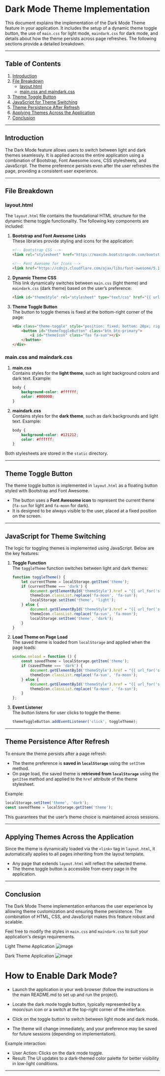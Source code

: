 
# Dark Mode Theme Implementation

This document explains the implementation of the Dark Mode Theme feature in your application. It includes the setup of a dynamic theme toggle button, the use of `main.css` for light mode, `maindark.css` for dark mode, and details about how the theme persists across page refreshes. The following sections provide a detailed breakdown.

---

## Table of Contents
1. [Introduction](#introduction)
2. [File Breakdown](#file-breakdown)
    - [layout.html](#layouthtml)
    - [main.css and maindark.css](#maincss-and-maindarkcss)
3. [Theme Toggle Button](#theme-toggle-button)
4. [JavaScript for Theme Switching](#javascript-for-theme-switching)
5. [Theme Persistence After Refresh](#theme-persistence-after-refresh)
6. [Applying Themes Across the Application](#applying-themes-across-the-application)
7. [Conclusion](#conclusion)

---

## Introduction

The Dark Mode feature allows users to switch between light and dark themes seamlessly. It is applied across the entire application using a combination of Bootstrap, Font Awesome icons, CSS stylesheets, and JavaScript. The theme preference persists even after the user refreshes the page, providing a consistent user experience.

---

## File Breakdown

### layout.html

The `layout.html` file contains the foundational HTML structure for the dynamic theme toggle functionality. The following key components are included:

1. **Bootstrap and Font Awesome Links**  
   These libraries provide styling and icons for the application:
   ```html
   <!-- Bootstrap CSS -->
   <link rel="stylesheet" href="https://maxcdn.bootstrapcdn.com/bootstrap/4.0.0/css/bootstrap.min.css" integrity="sha384-Gn5384xqQ1aoWXA+058RXPxPg6fy4IWvTNh0E263XmFcJlSAwiGgFAW/dAiS6JXm" crossorigin="anonymous">

   <!-- Font Awesome for Icons -->
   <link href="https://cdnjs.cloudflare.com/ajax/libs/font-awesome/5.15.4/css/all.min.css" rel="stylesheet">
   ```

2. **Dynamic Theme CSS**  
   This link dynamically switches between `main.css` (light theme) and `maindark.css` (dark theme) based on the user’s preference:
   ```html
   <link id="themeStyle" rel="stylesheet" type="text/css" href="{{ url_for('static', filename='main.css') }}">
   ```

3. **Theme Toggle Button**  
   The button to toggle themes is fixed at the bottom-right corner of the page:
   ```html
   <div class="theme-toggle" style="position: fixed; bottom: 20px; right: 20px;">
       <button id="themeToggleButton" class="btn btn-primary">
           <i id="themeIcon" class="fas fa-sun"></i> 
       </button>
   </div>
   ```

### main.css and maindark.css

1. **main.css**  
   Contains styles for the **light theme**, such as light background colors and dark text. Example:
   ```css
   body {
       background-color: #ffffff;
       color: #000000;
   }
   ```

2. **maindark.css**  
   Contains styles for the **dark theme**, such as dark backgrounds and light text. Example:
   ```css
   body {
       background-color: #121212;
       color: #ffffff;
   }
   ```

Both stylesheets are stored in the `static` directory.

---

## Theme Toggle Button

The theme toggle button is implemented in `layout.html` as a floating button styled with Bootstrap and Font Awesome. 

- The button uses a **Font Awesome icon** to represent the current theme (`fa-sun` for light and `fa-moon` for dark).  
- It is designed to be always visible to the user, placed at a fixed position on the screen.

---

## JavaScript for Theme Switching

The logic for toggling themes is implemented using JavaScript. Below are the key features:

1. **Toggle Function**  
   The `toggleTheme` function switches between light and dark themes:
   ```javascript
   function toggleTheme() {
       let currentTheme = localStorage.getItem('theme');
       if (currentTheme === 'dark') {
           document.getElementById('themeStyle').href = "{{ url_for('static', filename='main.css') }}";
           themeIcon.classList.replace('fa-moon', 'fa-sun');
           localStorage.setItem('theme', 'light');
       } else {
           document.getElementById('themeStyle').href = "{{ url_for('static', filename='maindark.css') }}";
           themeIcon.classList.replace('fa-sun', 'fa-moon');
           localStorage.setItem('theme', 'dark');
       }
   }
   ```

2. **Load Theme on Page Load**  
   The saved theme is loaded from `localStorage` and applied when the page loads:
   ```javascript
   window.onload = function () {
       const savedTheme = localStorage.getItem('theme');
       if (savedTheme === 'dark') {
           document.getElementById('themeStyle').href = "{{ url_for('static', filename='maindark.css') }}";
           themeIcon.classList.replace('fa-sun', 'fa-moon');
       } else {
           document.getElementById('themeStyle').href = "{{ url_for('static', filename='main.css') }}";
           themeIcon.classList.replace('fa-moon', 'fa-sun');
       }
   };
   ```

3. **Event Listener**  
   The button listens for user clicks to toggle the theme:
   ```javascript
   themeToggleButton.addEventListener('click', toggleTheme);
   ```

---

## Theme Persistence After Refresh

To ensure the theme persists after a page refresh:
- The theme preference is **saved in `localStorage`** using the `setItem` method.
- On page load, the saved theme is **retrieved from `localStorage`** using the `getItem` method and applied to the `href` attribute of the theme stylesheet.

Example:
```javascript
localStorage.setItem('theme', 'dark');
const savedTheme = localStorage.getItem('theme');
```

This guarantees that the user’s theme choice is maintained across sessions.

---

## Applying Themes Across the Application

Since the theme is dynamically loaded via the `<link>` tag in `layout.html`, it automatically applies to all pages inheriting from the layout template. 

- Any page that extends `layout.html` will reflect the selected theme.
- The theme toggle button is accessible from every page in the application.

---

## Conclusion

The Dark Mode Theme implementation enhances the user experience by allowing theme customization and ensuring theme persistence. The combination of HTML, CSS, and JavaScript makes this feature robust and scalable.

Feel free to modify the styles in `main.css` and `maindark.css` to suit your application's design requirements.

Light Theme Application
![image](https://github.com/user-attachments/assets/95ee34e2-ae62-4074-8be5-3b61c9f6d045)

Dark Theme Application
![image](https://github.com/user-attachments/assets/d5a84f30-4282-42fc-b7c4-9b69b12e27ad)


# How to Enable Dark Mode?
* Launch the application in your web browser (follow the instructions in the main README.md to set up and run the project).

* Locate the dark mode toggle button, typically represented by a moon/sun icon or a switch at the top-right corner of the interface.

* Click on the toggle button to switch between light mode and dark mode.

* The theme will change immediately, and your preference may be saved for future sessions (depending on implementation).

Example interaction:

* User Action: Clicks on the dark mode toggle.
* Result: The UI updates to a dark-themed color palette for better visibility in low-light conditions.


---
